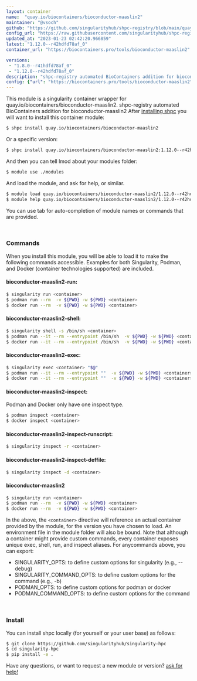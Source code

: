 ```yaml
---
layout: container
name:  "quay.io/biocontainers/bioconductor-maaslin2"
maintainer: "@vsoch"
github: "https://github.com/singularityhub/shpc-registry/blob/main/quay.io/biocontainers/bioconductor-maaslin2/container.yaml"
config_url: "https://raw.githubusercontent.com/singularityhub/shpc-registry/main/quay.io/biocontainers/bioconductor-maaslin2/container.yaml"
updated_at: "2023-01-23 02:42:20.966859"
latest: "1.12.0--r42hdfd78af_0"
container_url: "https://biocontainers.pro/tools/bioconductor-maaslin2"

versions:
 - "1.8.0--r41hdfd78af_0"
 - "1.12.0--r42hdfd78af_0"
description: "shpc-registry automated BioContainers addition for bioconductor-maaslin2"
config: {"url": "https://biocontainers.pro/tools/bioconductor-maaslin2", "maintainer": "@vsoch", "description": "shpc-registry automated BioContainers addition for bioconductor-maaslin2", "latest": {"1.12.0--r42hdfd78af_0": "sha256:1752d210c58e37d78d74b41ef64c8959d777a2e6f6580ca91f9d0c6bc9faf4f7"}, "tags": {"1.8.0--r41hdfd78af_0": "sha256:e412db0ee818b9416615c69c48439436160c4a5658cc896e4abd05aea45cfbf1", "1.12.0--r42hdfd78af_0": "sha256:1752d210c58e37d78d74b41ef64c8959d777a2e6f6580ca91f9d0c6bc9faf4f7"}, "docker": "quay.io/biocontainers/bioconductor-maaslin2"}
---
```


This module is a singularity container wrapper for quay.io/biocontainers/bioconductor-maaslin2.
shpc-registry automated BioContainers addition for bioconductor-maaslin2
After [installing shpc](#install) you will want to install this container module:


```bash
$ shpc install quay.io/biocontainers/bioconductor-maaslin2
```

Or a specific version:

```bash
$ shpc install quay.io/biocontainers/bioconductor-maaslin2:1.12.0--r42hdfd78af_0
```

And then you can tell lmod about your modules folder:

```bash
$ module use ./modules
```

And load the module, and ask for help, or similar.

```bash
$ module load quay.io/biocontainers/bioconductor-maaslin2/1.12.0--r42hdfd78af_0
$ module help quay.io/biocontainers/bioconductor-maaslin2/1.12.0--r42hdfd78af_0
```

You can use tab for auto-completion of module names or commands that are provided.

<br>

### Commands

When you install this module, you will be able to load it to make the following commands accessible.
Examples for both Singularity, Podman, and Docker (container technologies supported) are included.

#### bioconductor-maaslin2-run:

```bash
$ singularity run <container>
$ podman run --rm  -v ${PWD} -w ${PWD} <container>
$ docker run --rm  -v ${PWD} -w ${PWD} <container>
```

#### bioconductor-maaslin2-shell:

```bash
$ singularity shell -s /bin/sh <container>
$ podman run --it --rm --entrypoint /bin/sh  -v ${PWD} -w ${PWD} <container>
$ docker run --it --rm --entrypoint /bin/sh  -v ${PWD} -w ${PWD} <container>
```

#### bioconductor-maaslin2-exec:

```bash
$ singularity exec <container> "$@"
$ podman run --it --rm --entrypoint ""  -v ${PWD} -w ${PWD} <container> "$@"
$ docker run --it --rm --entrypoint ""  -v ${PWD} -w ${PWD} <container> "$@"
```

#### bioconductor-maaslin2-inspect:

Podman and Docker only have one inspect type.

```bash
$ podman inspect <container>
$ docker inspect <container>
```

#### bioconductor-maaslin2-inspect-runscript:

```bash
$ singularity inspect -r <container>
```

#### bioconductor-maaslin2-inspect-deffile:

```bash
$ singularity inspect -d <container>
```



#### bioconductor-maaslin2

```bash
$ singularity run <container>
$ podman run --rm  -v ${PWD} -w ${PWD} <container>
$ docker run --rm  -v ${PWD} -w ${PWD} <container>
```


In the above, the `<container>` directive will reference an actual container provided
by the module, for the version you have chosen to load. An environment file in the
module folder will also be bound. Note that although a container
might provide custom commands, every container exposes unique exec, shell, run, and
inspect aliases. For anycommands above, you can export:

 - SINGULARITY_OPTS: to define custom options for singularity (e.g., --debug)
 - SINGULARITY_COMMAND_OPTS: to define custom options for the command (e.g., -b)
 - PODMAN_OPTS: to define custom options for podman or docker
 - PODMAN_COMMAND_OPTS: to define custom options for the command

<br>

### Install

You can install shpc locally (for yourself or your user base) as follows:

```bash
$ git clone https://github.com/singularityhub/singularity-hpc
$ cd singularity-hpc
$ pip install -e .
```

Have any questions, or want to request a new module or version? [ask for help!](https://github.com/singularityhub/singularity-hpc/issues)